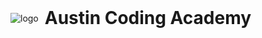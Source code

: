 <script src="https://cdnjs.cloudflare.com/ajax/libs/fetch/2.0.3/fetch.min.js"></script>
<script>
  fetch('/_book/gitbook/style.css').catch(error => {
    window.location = window.location.href;
  });
</script>

<div style="display: flex; align-items: center">
  <img alt="logo" id="logo-img" src="https://en.gravatar.com/userimage/107370100/a08594145564536138dfaaf072c7b241.png" />
  <h1 style="margin: 0 10px;">
    <span id="logo-city">Austin</span>
    Coding Academy
  </h1>
</div>

<script type="text/javascript">
  var img, city, key;
  switch (window.location.host.split('.')[1]) {
    case 'houstontxcodingacademy':
      img = "https://en.gravatar.com/userimage/107370100/8929bf98bfb0323911888716a93da00b.png";
      city = "Houston";
      key = "houstontx";
      break;
    case 'sanantoniocodingacademy':
      img = "https://secure.gravatar.com/userimage/107370100/0918789e7818ad581794ec8ae0a889d8.png";
      city = "San Antonio";
      key = "sanantonio";
      break;
    case 'dallascodingacademy':
      img = "https://secure.gravatar.com/userimage/107370100/4e6f9d7f5c483b96ca3907d1929ea27c.png";
      city = "Dallas";
      key = "dallas";
      break;
    default:
      img = "./LCA_Logo_2x2.png";
      city = "Lubbock";
      key = "austin";
      break;
  }
  document.getElementById('logo-img').setAttribute('src', img);
  document.getElementById('logo-city').innerText = city;
  document.querySelector('link[rel="shortcut icon"]').setAttribute('href', 'gitbook/images/' + key + '.ico');
</script>

